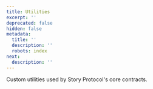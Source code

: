 ```yaml
---
title: Utilities
excerpt: ''
deprecated: false
hidden: false
metadata:
  title: ''
  description: ''
  robots: index
next:
  description: ''
---
```

Custom utilities used by Story Protocol's core contracts.
